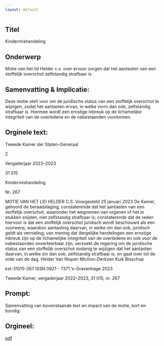 ```yaml
---
layout: default
---
```

## Titel
Kindermishandeling
## Onderwerp
Motie van het lid Helder c.s. over ervoor zorgen dat het aantasten van een stoffelijk overschot zelfstandig strafbaar is 
## Samenvatting & Implicatie:

Deze motie stelt voor om de juridische status van een stoffelijk overschot te wijzigen, zodat het aantasten ervan, in welke vorm dan ook, zelfstandig strafbaar is. Hiermee wordt een ernstige inbreuk op de lichamelijke integriteit van de overledene en de nabestaanden voorkomen.
## Orginele text:


Tweede Kamer der Staten-Generaal

2

Vergaderjaar 2022–2023

31 015

Kindermishandeling

Nr. 267

MOTIE VAN HET LID HELDER C.S.
Voorgesteld 25 januari 2023
De Kamer,
gehoord de beraadslaging,
constaterende dat het aantasten van een stoffelijk overschot, waaronder
het wegnemen van organen of het in stukken snijden, niet zelfstandig
strafbaar is;
constaterende dat de reden hiervoor is dat een stoffelijk overschot
juridisch wordt beschouwd als een voorwerp, waardoor aantasting
daarvan, in welke zin dan ook, juridisch geldt als vernieling;
van mening dat dergelijke handelingen een ernstige inbreuk zijn op de
lichamelijke integriteit van de overledene en ook voor de nabestaanden
onverteerbaar zijn;
verzoekt de regering om de juridische status van een stoffelijk overschot
zodanig te wijzigen dat het aantasten daarvan, in welke zin dan ook,
zelfstandig strafbaar is,
en gaat over tot de orde van de dag.
Helder
Van Nispen
Michon-Derkzen
Kuik
Bisschop

kst-31015-267
ISSN 0921 - 7371
’s-Gravenhage 2023

Tweede Kamer, vergaderjaar 2022–2023, 31 015, nr. 267


## Prompt:
Samenvatting van bovenstaande text en impact van de motie, kort en bondig:

## Orgineel:
[pdf](https://gegevensmagazijn.tweedekamer.nl/OData/v4/2.0/Document(3b0deb53-7f4e-4a5d-ae46-8daa88ef7f7c)/resource)
